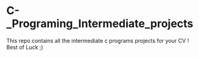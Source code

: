 # C-_Programing_Intermediate_projects
This repo contains all the intermediate c programs projects for your CV ! Best of Luck ;)
